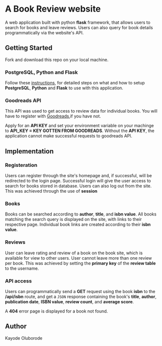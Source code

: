 # A Book Review website
A web application built with  python **flask** framework, that allows users to search for books and leave
reviews. Users can also query for book details programmatically via the website's API.

## Getting Started
Fork and download this repo on your local machine. 

### PostgreSQL, Python and Flask
Follow these [instructions](https://docs.cs50.net/web/2018/x/projects/1/project1.html), for detailed steps on what and how to setup 
**PostgreSQL**, **Python** and **Flask** to use with this application.

### Goodreads API
This API was used to get access to review data for individual books. 
You will have to register with [Goodreads](https://www.goodreads.com/api),if you have not. 

Apply for an **API KEY** and set your environment variable on your machinge to **API_KEY = KEY GOTTEN FROM GOODREADS**. 
Without the **API KEY**, the application cannot make successful requests to goodreads API.

## Implementation
### Registeration
Users can register through the site's homepage and, if successful, will be redirected to the login page. Successful login
will give the user access to search for books stored in database. Users can also log out from the site. This was achieved 
through the use of **session**

### Books
Books can be searched according to **author**, **title**, and **isbn value**. All books matching the search query is displayed
on the site, with links to their respective page. Individual book links are created according to their **isbn value**.

### Reviews
User can leave rating and review of a book on the book site, which is available for view to other users. User cannot leave
more than one review per book. This was achieved by setting the **primary key** of the **review table** to the username.

### API access
Users can programmatically send a **GET** request using the book **isbn** to the **/api/isbn** route, and get a `JSON` response 
containing the book's **title**, **author**, **publication date**, **ISBN value**, **review count**, and **average score**.

A **404** error page is displayed for a book not found.

## Author
Kayode Oluborode


